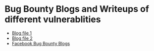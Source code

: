 # Bug Bounty Blogs and Writeups of different vulnerablities
- [Blog file 1](files/file1.md)
- [Blog file 2](files/file2.md)
- [Facebook Bug Bounty Blogs](files/facebook-bugs.md)

